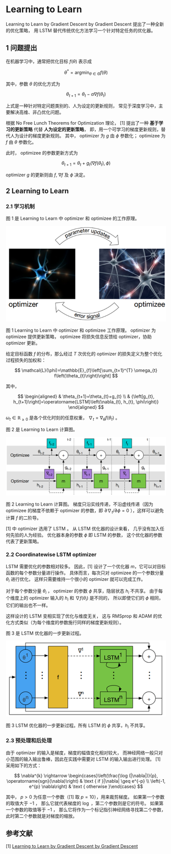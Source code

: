 # Learning to Learn

Learning to Learn by Gradient Descent by Gradient Descent 
提出了一种全新的优化策略，
用 LSTM 替代传统优化方法学习一个针对特定任务的优化器。


## 1 问题提出

在机器学习中，通常把优化目标 $f(\theta)$ 表示成

$$
\theta^{*}=\operatorname{argmin}_{\theta \in \Theta} f(\theta)
$$

其中，参数 $\theta$ 的优化方式为

$$
\theta_{t+1}=\theta_{t}-\alpha \nabla f\left(\theta_{t}\right)
$$

上式是一种针对特定问题类别的、人为设定的更新规则，
常见于深度学习中，主要解决高维、非凸优化问题。

根据 No Free Lunch Theorems for Optimization 理论，
[1] 提出了一种 **基于学习的更新策略** 代替 **人为设定的更新策略**，
即，用一个可学习的梯度更新规则，替代人为设计的梯度更新规则。
其中，
optimizer 为 $g$ 由 $\phi$ 参数化；
optimizee 为 $f$ 由 $\theta$ 参数化。

此时， optimizee 的参数更新方式为

$$
\theta_{t+1}=\theta_{t}+g_{t}\left(\nabla f\left(\theta_{t}\right), \phi\right)
$$

optimizer $g$ 的更新则由 $f$, $\nabla f$ 及 $\phi$ 决定。


## 2 Learning to Learn

### 2.1 学习机制

图 1 是 Learning to Learn 中 optimizer 和 optimizee 的工作原理。

![LearningToLearn](../../../images/meta_learning/model_based_meta_learning/Learning_to_Learn/LearningToLearnOptimizerOptimizee.png)

图 1	Learning to Learn 中 optimizer 和 optimizee 工作原理。
optimizer 为 optimizee 提供更新策略，
optimizee 将损失信息反馈给 optimizer，协助 optimizer 更新。

给定目标函数 $f$ 的分布，那么经过 $T$ 次优化的 optimizer 的损失定义为整个优化过程损失的加权和：

$$
\mathcal{L}(\phi)=\mathbb{E}_{f}\left[\sum_{t=1}^{T} \omega_{t} f\left(\theta_{t}\right)\right]
$$

其中，

$$
\begin{aligned}
& \theta_{t+1}=\theta_{t}+g_{t} \\
& {\left[g_{t}, h_{t+1}\right]=\operatorname{LSTM}\left(\nabla_{t}, h_{t}, \phi\right)}
\end{aligned}
$$

$\omega_{t} \in \mathbb{R}_{\geq 0}$ 是各个优化时刻的任意权重，
$\nabla_{t}=\nabla_{\theta} f\left(\theta_{t}\right)$ 。

图 2 是 Learning to Learn 计算图。

![LearningToLearn](../../../images/meta_learning/model_based_meta_learning/Learning_to_Learn/LearningToLearnComputationalGraph.png)

图 2	Learning to Learn 计算图。
梯度只沿实线传递，不沿虚线传递（因为 optimizee 的梯度不依赖于 optimizer 的参数，即
$\partial \nabla_{t} / \partial \phi = 0$ ），这样可以避免计算 $f$ 的二阶导。

[1] 中 optimizer 选用了 LSTM 。
从 LSTM 优化器的设计来看，
几乎没有加入任何先验的人为经验。
优化器本身的参数 $\phi$ 即 LSTM 的参数，
这个优化器的参数代表了更新策略。

### 2.2 Coordinatewise LSTM optimizer

LSTM 需要优化的参数相对较多。
因此，[1] 设计了一个优化器 $m$，它可以对目标函数的每个参数分量进行操作。
具体而言，每次只对 optimizee 的一个参数分量 $\theta_{i}$ 进行优化，
这样只需要维持一个很小的 optimizer 就可以完成工作。

对于每个参数分量 $\theta_{i}$ ，
optimizer 的参数 $\phi$ 共享，隐层状态 $h_{i}$ 不共享。
由于每个维度上的 optimizer 输入的 $h_{i}$ 和 $\nabla f\left(\theta_{i}\right)$ 是不同的，
所以即使它们的 $\phi$ 相同，它们的输出也不一样。

这样设计的 LSTM 变相实现了优化与维度无关，
这与 RMSprop 和 ADAM 的优化方式类似（为每个维度的参数施行同样的梯度更新规则）。

图 3 是 LSTM 优化器的一步更新过程。

![Learning2Learn](../../../images/meta_learning/model_based_meta_learning/Learning_to_Learn/LearningToLearnLSTMOptimizer.png)

图 3	LSTM 优化器的一步更新过程。所有 LSTM 的 $\phi$ 共享，$h_{i}$ 不共享。

### 2.3 预处理和后处理

由于 optimizer 的输入是梯度，梯度的幅值变化相对较大，
而神经网络一般只对小范围的输入输出鲁棒，因此在实践中需要对 LSTM 的输入输出进行处理。
[1] 采用如下的方式：

$$
\nabla^{k} \rightarrow \begin{cases}\left(\frac{\log (|\nabla|)}{p}, \operatorname{sgn}(\nabla)\right) & \text { if }|\nabla| \geq e^{-p} \\ \left(-1, e^{p} \nabla\right) & \text { otherwise }\end{cases}
$$

其中， $p>0$ 为任意一个参数（[1] 取 $p=10$），用来裁剪梯度。
如果第一个参数的取值大于 $-1$ ，
那么它就代表梯度的 $\log$ ，第二个参数则是它的符号。 
如果第一个参数的取值等于 $-1$ ，
那么它将作为一个标记指引神经网络寻找第二个参数，此时第二个参数就是对梯度的缩放。


## 参考文献

[1] [Learning to Learn by Gradient Descent by Gradient Descent](https://proceedings.neurips.cc/paper/2016/hash/fb87582825f9d28a8d42c5e5e5e8b23d-Abstract.html)